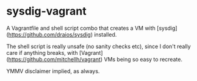 sysdig-vagrant
==============

A Vagrantfile and shell script combo that creates a VM with [sysdig] (https://github.com/draios/sysdig) installed.

The shell script is really unsafe (no sanity checks etc), since I don't really care if anything breaks, with [Vagrant] (https://github.com/mitchellh/vagrant) VMs being so easy to recreate.

YMMV disclaimer implied, as always.
